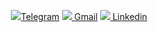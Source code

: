 <p align="center"><a href="https://t.me/MasterArthur"><img src="https://img.icons8.com/material-outlined/16/FFFFFF/telegram-app.png"/>Telegram</a> <a href="mailto:work.masterarthur@gmail.com"><img src="https://img.icons8.com/material-outlined/16/FFFFFF/gmail-new.png"/> Gmail</a> <a href="https://www.linkedin.com/in/masterarthur/"><img src="https://img.icons8.com/material-outlined/16/FFFFFF/linkedin--v1.png"/> Linkedin</a></p>
